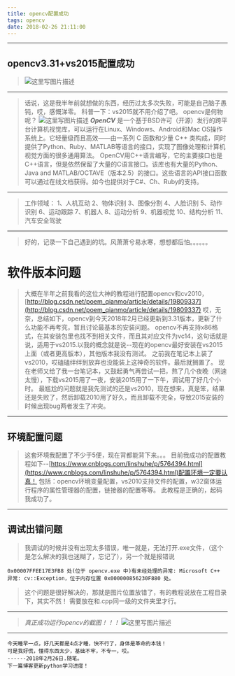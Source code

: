 ```yaml
---
title: opencv配置成功
tags: opencv
date: 2018-02-26 21:11:00
---
```


----------

opencv3.31+vs2015配置成功
----------

> ![这里写图片描述](http://img.blog.csdn.net/20180226010411877?watermark/2/text/aHR0cDovL2Jsb2cuY3Nkbi5uZXQvc3dpdGNoX2xvdmVfY2FzZQ==/font/5a6L5L2T/fontsize/400/fill/I0JBQkFCMA==/dissolve/70/gravity/SouthEast)

----------


> 话说，这是我半年前就想做的东西，经历过太多次失败，可能是自己脑子愚钝，哎，感慨涕零。
> 科普一下：vs2015就不用介绍了吧。
> opencv是何物呢？
> ![这里写图片描述](https://gss3.bdstatic.com/-Po3dSag_xI4khGkpoWK1HF6hhy/baike/w=268;g=0/sign=8adb9aa2b219ebc4c078719fba1da8c1/37d12f2eb9389b50bc2845958435e5dde6116e26.jpg)
>       ***OpenCV***  是一个基于BSD许可（开源）发行的跨平台计算机视觉库，可以运行在Linux、Windows、Android和Mac OS操作系统上。它轻量级而且高效——由一系列 C 函数和少量 C++ 类构成，同时提供了Python、Ruby、MATLAB等语言的接口，实现了图像处理和计算机视觉方面的很多通用算法。
OpenCV用C++语言编写，它的主要接口也是C++语言，但是依然保留了大量的C语言接口。该库也有大量的Python、Java and MATLAB/OCTAVE（版本2.5）的接口。这些语言的API接口函数可以通过在线文档获得。如今也提供对于C#、Ch、Ruby的支持。

----------


> 工作领域：
1、人机互动
2、物体识别
3、图像分割
4、人脸识别
5、动作识别
6、运动跟踪
7、机器人
8、运动分析
9、机器视觉
10、结构分析
11、汽车安全驾驶

----------

> 好的，记录一下自己遇到的坑。风萧萧兮易水寒，想想都后怕。。。。。。

<!--more-->


# 软件版本问题

> 大概在半年之前我看的这位大神的教程进行配置opencv和cv2010，
> [http://blog.csdn.net/poem_qianmo/article/details/19809337](http://blog.csdn.net/poem_qianmo/article/details/19809337)
> 哎，无奈，总结如下，opencv到今天2018年2月已经更新到3.31版本，更新了什么功能不再考究，暂且讨论最基本的安装问题。
> opencv不再支持x86格式，在其安装包里也找不到相关文件，而且其对应文件为vc14，这句话就是说，适用于vs2015.以我的概念就是说--现在的opencv最好安装在vs2015上面（或者更高版本），其他版本我没有测试。
> 之前我在笔记本上装了vs2010，哎磕磕绊绊到放弃也没能装上这神奇的软件。最后就搁置了。
> 现在老师又给了我一台笔记本，又鼓起勇气再尝试一把，熬了几个夜晚（网速太慢），下载vs2015用了一夜，安装2015用了一下午，调试用了好几个小时。
> 最尴尬的问题就是我先测试的还是vs2010，现在想来，真是笨，结果还是失败了，然后卸载2010用了好久，而且卸载不完全，导致2015安装的时候出现bug两者发生了冲突。



----------
## 环境配置问题 ##

> 这套环境我配置了不少于5便，现在背都能背下来。。。
> 目前我成功的配置教程如下--[https://www.cnblogs.com/linshuhe/p/5764394.html](https://www.cnblogs.com/linshuhe/p/5764394.html)配置环境一定要认真！
> 包括：opencv环境变量配置，vs2010支持文件的配置，w32窗体运行程序的属性管理器的配置，链接器的配置等等。
> 此教程是正确的，起码我成功了。

----------
## 调试出错问题 ##

> 我调试的时候并没有出现太多错误，唯一就是，无法打开.exe文件，（这个是怎么解决的我也迷糊了，忘记了），另一个就是报错说

```
0x00007FFEE17E3FB8 处(位于 opencv.exe 中)有未经处理的异常: Microsoft C++ 异常: cv::Exception，位于内存位置 0x000000856230F880 处。

```

> 这个问题是很好解决的，那就是图片位置放错了，有的教程说放在工程目录下，其实不然！
> 需要放在和.cpp同一级的文件夹里才行。
> 

----------


> *真正成功运行opencv的截图！！！*
> ![这里写图片描述](http://img.blog.csdn.net/20180226014025618?watermark/2/text/aHR0cDovL2Jsb2cuY3Nkbi5uZXQvc3dpdGNoX2xvdmVfY2FzZQ==/font/5a6L5L2T/fontsize/400/fill/I0JBQkFCMA==/dissolve/70/gravity/SouthEast)

----------

```
今天睡早一点，好几天都是4点才睡，快不行了，身体是革命的本钱！
可是我好慌，懂得东西太少，基础不牢，不专一，哎。
------2018年2月26日.随笔。
下一篇博客更新python学习进度！
```